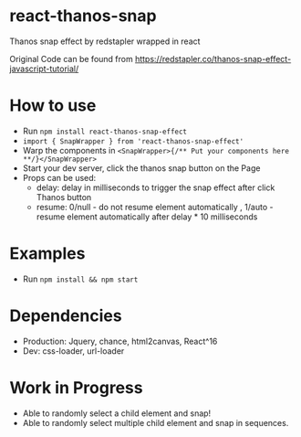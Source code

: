 # react-thanos-snap
Thanos snap effect by redstapler wrapped in react

Original Code can be found from https://redstapler.co/thanos-snap-effect-javascript-tutorial/


# How to use

* Run `npm install react-thanos-snap-effect`
* `import { SnapWrapper } from 'react-thanos-snap-effect'`
* Warp the components in `<SnapWrapper>{/** Put your components here **/}</SnapWrapper>`
* Start your dev server, click the thanos snap button on the Page
* Props can be used:
  * delay: delay in milliseconds to trigger the snap effect after click Thanos button
  * resume: 0/null - do not resume element automatically , 1/auto - resume element automatically after delay * 10 milliseconds 

# Examples
* Run `npm install && npm start`

# Dependencies
* Production: Jquery, chance, html2canvas, React^16
* Dev: css-loader, url-loader

# Work in Progress
* Able to randomly select a child element and snap!
* Able to randomly select multiple child element and snap in sequences.